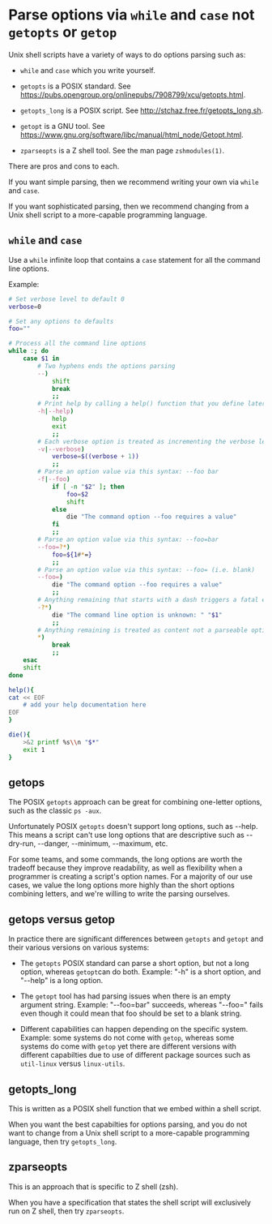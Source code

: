 # Parse options via `while` and `case` not `getopts` or `getop`

Unix shell scripts have a variety of ways to do options parsing such as:

* `while` and `case` which you write yourself.

* `getopts` is a POSIX standard. See <https://pubs.opengroup.org/onlinepubs/7908799/xcu/getopts.html>.

* `getopts_long` is a POSIX script. See <http://stchaz.free.fr/getopts_long.sh>.

* `getopt` is a GNU tool. See <https://www.gnu.org/software/libc/manual/html_node/Getopt.html>.

* `zparseopts` is a Z shell tool. See the man page `zshmodules(1)`.

There are pros and cons to each.

If you want simple parsing, then we recommend writing your own via `while` and `case`.

If you want sophisticated parsing, then we recommend changing from a Unix shell script to a more-capable programming language.


## `while` and `case`

Use a `while` infinite loop that contains a `case` statement for all the command line options.

Example:

```sh
# Set verbose level to default 0 
verbose=0

# Set any options to defaults
foo=""

# Process all the command line options
while :; do
    case $1 in
        # Two hyphens ends the options parsing
        --)
            shift
            break
            ;;
        # Print help by calling a help() function that you define later
        -h|--help)
            help
            exit
            ;;
        # Each verbose option is treated as incrementing the verbose level
        -v|--verbose)
            verbose=$((verbose + 1))
            ;;
        # Parse an option value via this syntax: --foo bar
        -f|--foo)
            if [ -n "$2" ]; then
                foo=$2
                shift
            else
                die "The command option --foo requires a value"
            fi
            ;;
        # Parse an option value via this syntax: --foo=bar
        --foo=?*)
            foo=${1#*=}
            ;;
        # Parse an option value via this syntax: --foo= (i.e. blank)
        --foo=)
            die "The command option --foo requires a value"
            ;;            
        # Anything remaining that starts with a dash triggers a fatal error
        -?*)
            die "The command line option is unknown: " "$1"
            ;;
        # Anything remaining is treated as content not a parseable option
        *)
            break
            ;;
    esac
    shift
done

help(){
cat << EOF
    # add your help documentation here
EOF
}

die(){
    >&2 printf %s\\n "$*"
    exit 1
}
```

## getops

The POSIX `getopts` approach can be great for combining one-letter options, such as the classic `ps -aux`.

Unfortunately POSIX `getopts` doesn't support long options, such as --help. This means a script can't use long options that are descriptive such as --dry-run, --danger, --minimum, --maximum, etc.

For some teams, and some commands, the long options are worth the tradeoff because they improve readability, as well as flexibility when a programmer is creating a script's option names. For a majority of our use cases, we value the long options more highly than the short options combining letters, and we're willing to write the parsing ourselves.


## getops versus getop

In practice there are significant differences between `getopts` and `getopt` and their various versions on various systems:

* The `getopts` POSIX standard can parse a short option, but not a long option, whereas `getopt`can do both. Example: "-h" is a short option, and "--help" is a long option.

* The `getopt` tool has had parsing issues when there is an empty argument string. Example: "--foo=bar" succeeds, whereas "--foo=" fails even though it could mean that foo should be set to a blank string.

* Different capabilities can happen depending on the specific system. Example: some systems do not come with `getop`, whereas some systems do come with `getop` yet there are different versions with different capabilties due to use of different package sources such as `util-linux` versus `linux-utils`.


## getopts_long

This is written as a POSIX shell function that we embed within a shell script.

When you want the best capabilties for options parsing, and you do not want to change from a Unix shell script to a more-capable programming language, then try `getopts_long`.


## zparseopts

This is an approach that is specific to Z shell (zsh).

When you have a specification that states the shell script will exclusively run on Z shell, then try `zparseopts`.
